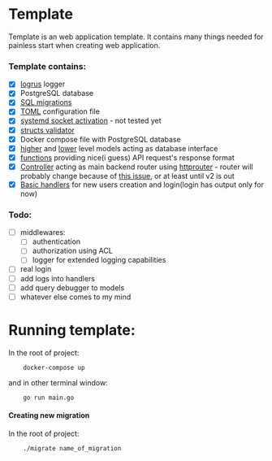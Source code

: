 # Template

Template is an web application template. It contains many things needed for
painless start when creating web application.

### Template contains:
 - [x] [logrus](https://godoc.org/github.com/sirupsen/logrus) logger
 - [x] PostgreSQL database
 - [x] [SQL migrations](https://github.com/golang-migrate/migrate)
 - [x] [TOML](https://github.com/BurntSushi/toml) configuration file
 - [x] [systemd socket activation](https://vincent.bernat.im/en/blog/2018-systemd-golang-socket-activation) - not tested yet
 - [x] [structs validator](https://github.com/kerak19/template/tree/master/internal/validate)
 - [x] Docker compose file with PostgreSQL database
 - [x] [higher](https://github.com/kerak19/template/tree/master/internal/model) and [lower](https://github.com/kerak19/template/tree/master/internal/repo/usersdb) level models acting as database interface
 - [x] [functions](https://github.com/kerak19/template/blob/master/internal/request/responses.go) providing nice(i guess) API request's response format 
 - [x] [Controller](https://github.com/kerak19/template/blob/master/internal/controller/controller.go) acting as main backend router using [httprouter](https://github.com/julienschmidt/httprouter) - router will probably change because of [this issue](https://github.com/julienschmidt/httprouter/issues/73), or at least until v2 is out
 - [x] [Basic handlers](https://github.com/kerak19/template/tree/master/internal/controller/users) for new users creation and login(login has output only for now)

### Todo:
  - [ ] middlewares:
    - [ ] authentication
    - [ ] authorization using ACL
    - [ ] logger for extended logging capabilities
  - [ ] real login
  - [ ] add logs into handlers 
  - [ ] add query debugger to models
  - [ ] whatever else comes to my mind

# Running template:
In the root of project:
```
    docker-compose up
```
and in other terminal window:
```
    go run main.go
```
#### Creating new migration
In the root of project:
```
    ./migrate name_of_migration
```